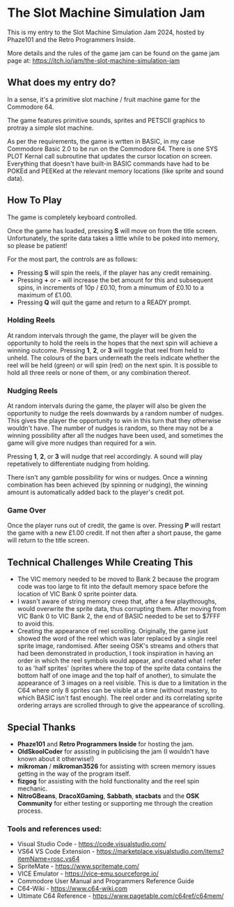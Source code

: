 # The Slot Machine Simulation Jam

This is my entry to the Slot Machine Simulation Jam 2024, hosted by Phaze101 and the Retro Programmers Inside.

More details and the rules of the game jam can be found on the game jam page at: https://itch.io/jam/the-slot-machine-simulation-jam

## What does my entry do?
In a sense, it's a primitive slot machine / fruit machine game for the Commodore 64.

The game features primitive sounds, sprites and PETSCII graphics to protray a simple slot machine.

As per the requirements, the game is wrtten in BASIC, in my case Commodore Basic 2.0 to be run on the Commodore 64. There is one SYS PLOT Kernal call subroutine that updates the cursor location on screen. Everything that doesn't have built-in BASIC commands have had to be POKEd and PEEKed at the relevant memory locations (like sprite and sound data).


## How To Play
The game is completely keyboard controlled.

Once the game has loaded, pressing **S** will move on from the title screen. Unfortunately, the sprite data takes a little while to be poked into memory, so please be patient!

For the most part, the controls are as follows:

* Pressing **S** will spin the reels, if the player has any credit remaining.
* Pressing **+** or **-** will increase the bet amount for this and subsequent spins, in increments of 10p / £0.10, from a minumum of £0.10 to a maximum of £1.00.
* Pressing **Q** will quit the game and return to a READY prompt.

### Holding Reels
At random intervals through the game, the player will be given the opportunity to hold the reels in the hopes that the next spin will achieve a winning outcome. Pressing **1**, **2**, or **3** will toggle that reel from held to unheld. The colours of the bars underneath the reels indicate whether the reel will be held (green) or will spin (red) on the next spin. It is possible to hold all three reels or none of them, or any combination thereof.

### Nudging Reels
At random intervals during the game, the player will also be given the opportunity to nudge the reels downwards by a random number of nudges. This gives the player the opportunity to win in this turn that they otherwise wouldn't have. The number of nudges is random, so there may not be a winning possibility after all the nudges have been used, and sometimes the game will give more nudges than required for a win.

Pressing **1**, **2**, or **3** will nudge that reel accordingly. A sound will play repetatively to differentiate nudging from holding.

There isn't any gamble possibility for wins or nudges. Once a winning combination has been achieved (by spinning or nudging), the winning amount is automatically added back to the player's credit pot.

### Game Over
Once the player runs out of credit, the game is over. Pressing **P** will restart the game with a new £1.00 credit. If not then after a short pause, the game will return to the title screen.

## Technical Challenges While Creating This
* The VIC memory needed to be moved to Bank 2 because the program code was too large to fit into the default memory space before the location of VIC Bank 0 sprite pointer data.
* I wasn't aware of string memory creep that, after a few playthroughs, would overwrite the sprite data, thus corrupting them. After moving from VIC Bank 0 to VIC Bank 2, the end of BASIC needed to be set to $7FFF to avoid this.
* Creating the appearance of reel scrolling. Originally, the game just showed the word of the reel which was later replaced by a single reel sprite image, randomised. After seeing OSK's streams and others that had been demonstrated in production, I took inspiration in having an order in which the reel symbols would appear, and created what I refer to as 'half sprites' (sprites where the top of the sprite data contains the bottom half of one image and the top half of another), to simulate the appearance of 3 images on a reel visible. This is due to a limitation in the C64 where only 8 sprites can be visible at a time (without mastery, to which BASIC isn't fast enough). The reel order and its correlating sprite ordering arrays are scrolled through to give the appearance of scrolling.


## Special Thanks
* **Phaze101** and **Retro Programmers Inside** for hosting the jam.
* **OldSkoolCoder** for assisting in publicising the jam (I wouldn't have known about it otherwise!)
* **mikroman** / **mikroman3526** for assisting with screen memory issues getting in the way of the program itself.
* **fizgog** for assisting with the hold functionality and the reel spin mechanic.
* **NitroGBeans**, **DracoXGaming**, **Sabbath**, **stacbats** and the **OSK Community** for either testing or supporting me through the creation process.

### Tools and references used:
 * Visual Studio Code - https://code.visualstudio.com/
 * VS64 VS Code Extension - https://marketplace.visualstudio.com/items?itemName=rosc.vs64
 * SpriteMate - https://www.spritemate.com/
 * VICE Emulator - https://vice-emu.sourceforge.io/
 * Commodore User Manual and Programmers Reference Guide
 * C64-Wiki - https://www.c64-wiki.com
 * Ultimate C64 Reference - https://www.pagetable.com/c64ref/c64mem/
 